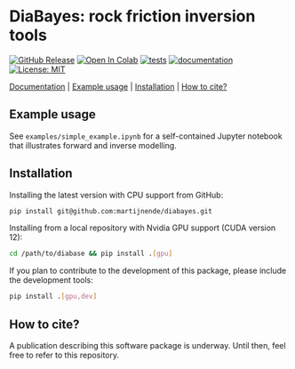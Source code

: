 # DiaBayes: rock friction inversion tools

[![GitHub Release](https://img.shields.io/github/release/martijnende/diabase.svg?style=flat)]() 
[![Open In Colab](https://colab.research.google.com/assets/colab-badge.svg)](
https://colab.research.google.com/github/martijnende/diabayes/blob/docs/colab/examples/google_colab.ipynb)
[![tests](https://github.com/martijnende/diabayes/actions/workflows/python-test.yml/badge.svg)](https://github.com/martijnende/diabayes/actions/workflows/python-test.yml)
[![documentation](https://github.com/martijnende/diabayes/actions/workflows/build-docs.yml/badge.svg)](https://martijnende.github.io/diabayes)
[![License: MIT](https://img.shields.io/badge/License-MIT-yellow.svg)](https://opensource.org/licenses/MIT)
<!-- [![PyPi Version](https://img.shields.io/pypi/v/diabayes.svg)](https://pypi.python.org/pypi/diabayes/) -->

[Documentation](https://martijnende.github.io/diabayes) | [Example usage](#example-usage) | [Installation](#installation) | [How to cite?](#how-to-cite)

## Example usage

See `examples/simple_example.ipynb` for a self-contained Jupyter notebook that illustrates forward and inverse modelling.

## Installation

Installing the latest version with CPU support from GitHub:
```bash
pip install git@github.com:martijnende/diabayes.git
```
Installing from a local repository with Nvidia GPU support (CUDA version 12):
```bash
cd /path/to/diabase && pip install .[gpu]
```
If you plan to contribute to the development of this package, please include the development tools:
```bash
pip install .[gpu,dev]
```

## How to cite?

A publication describing this software package is underway. Until then, feel free to refer to this repository.
